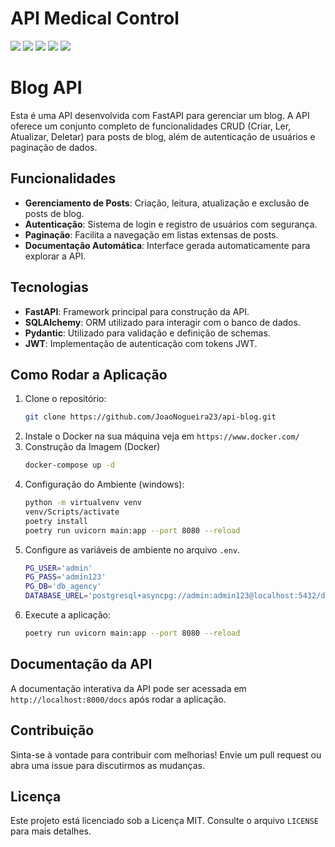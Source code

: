 # API Medical Control
<span>
    <img src="https://img.shields.io/badge/python-3670A0?style=for-the-badge&logo=python&logoColor=ffdd54"/>
    <img src="https://img.shields.io/badge/FastAPI-005571?style=for-the-badge&logo=fastapi"/>
    <img src="https://img.shields.io/badge/postgres-%23316192.svg?style=for-the-badge&logo=postgresql&logoColor=white"/>
    <img src="https://img.shields.io/badge/docker-%230db7ed.svg?style=for-the-badge&logo=docker&logoColor=white"/>
    <img src="https://img.shields.io/badge/GoogleCloud-%234285F4.svg?style=for-the-badge&logo=google-cloud&logoColor=white"/>
</span>


# Blog API

Esta é uma API desenvolvida com FastAPI para gerenciar um blog. A API oferece um conjunto completo de funcionalidades CRUD (Criar, Ler, Atualizar, Deletar) para posts de blog, além de autenticação de usuários e paginação de dados.

## Funcionalidades

- **Gerenciamento de Posts**: Criação, leitura, atualização e exclusão de posts de blog.
- **Autenticação**: Sistema de login e registro de usuários com segurança.
- **Paginação**: Facilita a navegação em listas extensas de posts.
- **Documentação Automática**: Interface gerada automaticamente para explorar a API.

## Tecnologias

- **FastAPI**: Framework principal para construção da API.
- **SQLAlchemy**: ORM utilizado para interagir com o banco de dados.
- **Pydantic**: Utilizado para validação e definição de schemas.
- **JWT**: Implementação de autenticação com tokens JWT.

## Como Rodar a Aplicação

1. Clone o repositório:
    ```bash
    git clone https://github.com/JoaoNogueira23/api-blog.git
    ```
2. Instale o Docker na sua máquina
    veja em `https://www.docker.com/`
3. Construção da Imagem (Docker)
    ```bash
    docker-compose up -d
    ```
3. Configuração do Ambiente (windows):
    ```bash
    python -m virtualvenv venv
    venv/Scripts/activate
    poetry install
    poetry run uvicorn main:app --port 8080 --reload
    ```
4. Configure as variáveis de ambiente no arquivo `.env`.
    ```bash
    PG_USER='admin'
    PG_PASS='admin123'
    PG_DB='db_agency'
    DATABASE_UREL='postgresql+asyncpg://admin:admin123@localhost:5432/db_agency
    ```
5. Execute a aplicação:
    ```bash
    poetry run uvicorn main:app --port 8080 --reload
    ```

## Documentação da API

A documentação interativa da API pode ser acessada em `http://localhost:8000/docs` após rodar a aplicação.

## Contribuição

Sinta-se à vontade para contribuir com melhorias! Envie um pull request ou abra uma issue para discutirmos as mudanças.

## Licença

Este projeto está licenciado sob a Licença MIT. Consulte o arquivo `LICENSE` para mais detalhes.



